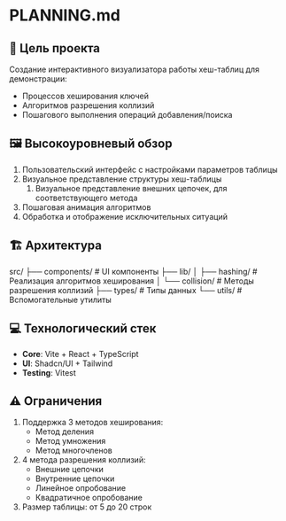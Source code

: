 # PLANNING.md

## 🎯 Цель проекта
Создание интерактивного визуализатора работы хеш-таблиц для демонстрации:
- Процессов хеширования ключей
- Алгоритмов разрешения коллизий
- Пошагового выполнения операций добавления/поиска

## 🖼 Высокоуровневый обзор
1. Пользовательский интерфейс с настройками параметров таблицы
2. Визуальное представление структуры хеш-таблицы
    1. Визуальное представление внешних цепочек, для соответствующего метода
3. Пошаговая анимация алгоритмов
4. Обработка и отображение исключительных ситуаций

## 🏗 Архитектура
src/
├── components/ # UI компоненты
├── lib/
│ ├── hashing/ # Реализация алгоритмов хеширования
│ └── collision/ # Методы разрешения коллизий
├── types/ # Типы данных
└── utils/ # Вспомогательные утилиты


## 💻 Технологический стек
- **Core**: Vite + React + TypeScript
- **UI**: Shadcn/UI + Tailwind
- **Testing**: Vitest

## ⚠ Ограничения
1. Поддержка 3 методов хеширования:
   - Метод деления
   - Метод умножения
   - Метод многочленов
2. 4 метода разрешения коллизий:
   - Внешние цепочки
   - Внутренние цепочки
   - Линейное опробование
   - Квадратичное опробование
3. Размер таблицы: от 5 до 20 строк